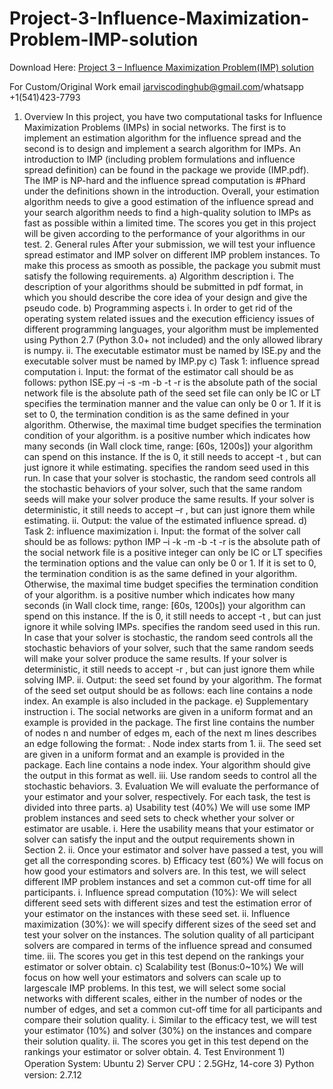 # Project-3-Influence-Maximization-Problem-IMP-solution

Download Here: [Project 3 – Influence Maximization Problem(IMP) solution](https://jarviscodinghub.com/assignment/project-3-influence-maximization-problemimp-solution/)

For Custom/Original Work email jarviscodinghub@gmail.com/whatsapp +1(541)423-7793

1. Overview In this project, you have two computational tasks for Influence Maximization Problems (IMPs) in social networks. The first is to implement an estimation algorithm for the influence spread and the second is to design and implement a search algorithm for IMPs. An introduction to IMP (including problem formulations and influence spread definition) can be found in the package we provide (IMP.pdf). The IMP is NP-hard and the influence spread computation is #Phard under the definitions shown in the introduction. Overall, your estimation algorithm needs to give a good estimation of the influence spread and your search algorithm needs to find a high-quality solution to IMPs as fast as possible within a limited time. The scores you get in this project will be given according to the performance of your algorithms in our test. 2. General rules After your submission, we will test your influence spread estimator and IMP solver on different IMP problem instances. To make this process as smooth as possible, the package you submit must satisfy the following requirements. a) Algorithm description i. The description of your algorithms should be submitted in pdf format, in which you should describe the core idea of your design and give the pseudo code. b) Programming aspects i. In order to get rid of the operating system related issues and the execution efficiency issues of different programming languages, your algorithm must be implemented using Python 2.7 (Python 3.0+ not included) and the only allowed library is numpy. ii. The executable estimator must be named by ISE.py and the executable solver must be named by IMP.py c) Task 1: influence spread computation i. Input: the format of the estimator call should be as follows: python ISE.py –i -s -m -b -t -r is the absolute path of the social network file is the absolute path of the seed set file can only be IC or LT specifies the termination manner and the value can only be 0 or 1. If it is set to 0, the termination condition is as the same defined in your algorithm. Otherwise, the maximal time budget specifies the termination condition of your algorithm. is a positive number which indicates how many seconds (in Wall clock time, range: [60s, 1200s]) your algorithm can spend on this instance. If the is 0, it still needs to accept -t , but can just ignore it while estimating. specifies the random seed used in this run. In case that your solver is stochastic, the random seed controls all the stochastic behaviors of your solver, such that the same random seeds will make your solver produce the same results. If your solver is deterministic, it still needs to accept –r , but can just ignore them while estimating. ii. Output: the value of the estimated influence spread. d) Task 2: influence maximization i. Input: the format of the solver call should be as follows: python IMP –i -k -m -b -t -r is the absolute path of the social network file is a positive integer can only be IC or LT specifies the termination options and the value can only be 0 or 1. If it is set to 0, the termination condition is as the same defined in your algorithm. Otherwise, the maximal time budget specifies the termination condition of your algorithm. is a positive number which indicates how many seconds
(in Wall clock time, range: [60s, 1200s]) your algorithm can spend on this instance. If the is 0, it still needs to accept -t , but can just ignore it while solving IMPs. specifies the random seed used in this run. In case that your solver is stochastic, the random seed controls all the stochastic behaviors of your solver, such that the same random seeds will make your solver produce the same results. If your solver is deterministic, it still needs to accept -r , but can just ignore them while solving IMP. ii. Output: the seed set found by your algorithm. The format of the seed set output should be as follows: each line contains a node index. An example is also included in the package. e) Supplementary instruction i. The social networks are given in a uniform format and an example is provided in the package. The first line contains the number of nodes n and number of edges m, each of the next m lines describes an edge following the format: . Node index starts from 1. ii. The seed set are given in a uniform format and an example is provided in the package. Each line contains a node index. Your algorithm should give the output in this format as well. iii. Use random seeds to control all the stochastic behaviors. 3. Evaluation We will evaluate the performance of your estimator and your solver, respectively. For each task, the test is divided into three parts. a) Usability test (40%) We will use some IMP problem instances and seed sets to check whether your solver or estimator are usable. i. Here the usability means that your estimator or solver can satisfy the input and the output requirements shown in Section 2. ii. Once your estimator and solver have passed a test, you will get all the corresponding scores.
b) Efficacy test (60%) We will focus on how good your estimators and solvers are. In this test, we will select different IMP problem instances and set a common cut-off time for all participants. i. Influence spread computation (10%): We will select different seed sets with different sizes and test the estimation error of your estimator on the instances with these seed set. ii. Influence maximization (30%): we will specify different sizes of the seed set and test your solver on the instances. The solution quality of all participant solvers are compared in terms of the influence spread and consumed time. iii. The scores you get in this test depend on the rankings your estimator or solver obtain. c) Scalability test (Bonus:0~10%) We will focus on how well your estimators and solvers can scale up to largescale IMP problems. In this test, we will select some social networks with different scales, either in the number of nodes or the number of edges, and set a common cut-off time for all participants and compare their solution quality. i. Similar to the efficacy test, we will test your estimator (10%) and solver (30%) on the instances and compare their solution quality. ii. The scores you get in this test depend on the rankings your estimator or solver obtain. 4. Test Environment 1) Operation System: Ubuntu 2) Server CPU：2.5GHz, 14-core 3) Python version: 2.7.12


